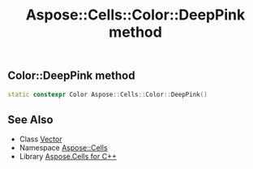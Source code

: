 ﻿---
title: Aspose::Cells::Color::DeepPink method
linktitle: DeepPink
second_title: Aspose.Cells for C++ API Reference
description: 'How to use DeepPink method of Aspose::Cells::Color class in C++.'
type: docs
weight: 11300
url: /cpp/aspose.cells/color/deeppink/
---
## Color::DeepPink method




```cpp
static constexpr Color Aspose::Cells::Color::DeepPink()
```

## See Also

* Class [Vector](../../vector/)
* Namespace [Aspose::Cells](../../)
* Library [Aspose.Cells for C++](../../../)
